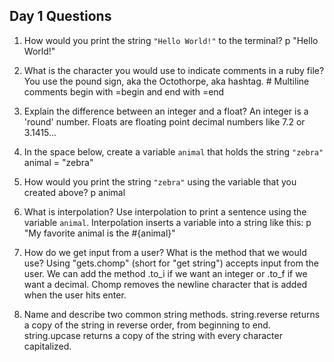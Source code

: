 ## Day 1 Questions

1. How would you print the string `"Hello World!"` to the terminal?
p "Hello World!"

1. What is the character you would use to indicate comments in a ruby file?
You use the pound sign, aka the Octothorpe, aka hashtag. #
Multiline comments begin with =begin and end with =end

1. Explain the difference between an integer and a float?
An integer is a 'round' number. Floats are floating point decimal numbers like 7.2 or 3.1415...

1. In the space below, create a variable `animal` that holds the string `"zebra"`
animal = "zebra"

1. How would you print the string `"zebra"` using the variable that you created above?
p animal

1. What is interpolation? Use interpolation to print a sentence using the variable `animal`.
Interpolation inserts a variable into a string like this: p "My favorite animal is the #{animal}"

1. How do we get input from a user? What is the method that we would use?
Using "gets.chomp" (short for "get string") accepts input from the user. We can add the method .to_i if we want an integer or .to_f if we want a decimal. Chomp removes the newline character that is added when the user hits enter.


1. Name and describe two common string methods.
string.reverse returns a copy of the string in reverse order, from beginning to end.
string.upcase returns a copy of the string with every character capitalized.
